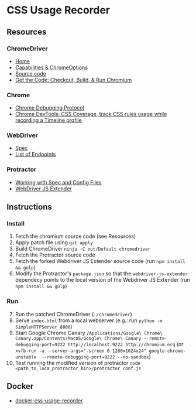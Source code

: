 # CSS Usage Recorder

## Resources
### ChromeDriver
* [Home](https://sites.google.com/a/chromium.org/chromedriver/)
* [Capabilities & ChromeOptions](https://sites.google.com/a/chromium.org/chromedriver/capabilities)
* [Source code](https://cs.chromium.org/chromium/src/chrome/test/chromedriver/README.txt)
* [Get the Code: Checkout, Build, & Run Chromium](https://www.chromium.org/developers/how-tos/get-the-code)

### Chrome
* [Chrome Debugging Protocol](https://developer.chrome.com/devtools/docs/debugger-protocol)
* [Chrome DevTools: CSS Coverage, track CSS rules usage while recording a Timeline profile](https://umaar.com/dev-tips/121-css-coverage/)

### WebDriver
* [Spec](https://w3c.github.io/webdriver/webdriver-spec.html)
* [List of Endpoints](https://w3c.github.io/webdriver/webdriver-spec.html#list-of-endpoints)

### Protractor
* [Working with Spec and Config Files](https://github.com/angular/protractor/blob/master/docs/api-overview.md)
* [WebDriver JS Extender](https://github.com/angular/webdriver-js)

## Instructions
### Install
1. Fetch the chromium source code (see Resources)
2. Apply patch file using `git apply`
3. Build ChromeDriver `ninja -C out/Default chromedriver`
4. Fetch the Protractor source code
5. Fetch the forked Webdriver JS Extender source code (run `npm install && gulp`)
6. Modify the Protractor's `package.json` so that the `webdriver-js-extender` dependecy points to the local version of the Webdriver JS Extender (run `npm install && gulp`)

### Run
7. Run the patched ChromeDriver (`./chromedriver`)
8. Serve `index.html` from a local webserver (e.g.: run `python -m SimpleHTTPServer 8000`)
9. Start Google Chrome Canary `/Applications/Google\ Chrome\ Canary.app/Contents/MacOS/Google\ Chrome\ Canary --remote-debugging-port=9222 http://localhost:9222 http://chromium.org` (or `xvfb-run -a --server-args="-screen 0 1280x1024x24" google-chrome-unstable  --remote-debugging-port=9222 --no-sandbox`)
10. Test running the modified version of protractor `node <path_to_loca_protractor_bin>/protractor conf.js`

## Docker
* [docker-css-usage-recorder](https://hub.docker.com/r/ventuno/docker-css-usage-recorder)
